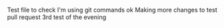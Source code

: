 Test file to check I'm using git commands ok
Making more changes to test pull request
3rd test of the evening
